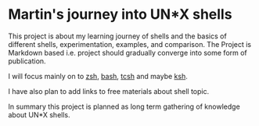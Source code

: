 # Martin's journey into UN*X shells
This project is about my learning journey of shells and the basics of different shells, experimentation, examples, and comparison. The Project is Markdown based i.e. project should gradually converge into some form of publication.

I will focus mainly on to 
[zsh](https://www.zsh.org/),
[bash](https://www.gnu.org/software/bash/),
[tcsh](https://www.tcsh.org/)
and maybe 
[ksh](http://www.kornshell.org/).

I have also plan to add links to free materials about shell topic.

In summary this project is planned as long term gathering of knowledge about UN*X shells.
